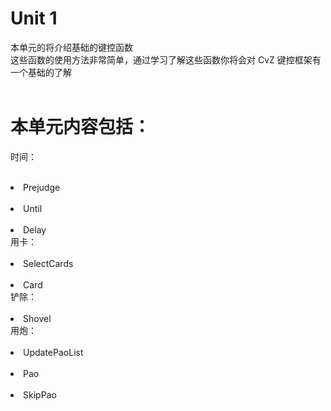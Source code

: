 # Unit 1

本单元的将介绍基础的键控函数<br>
这些函数的使用方法非常简单，通过学习了解这些函数你将会对 CvZ 键控框架有一个基础的了解<br><br>
# 本单元内容包括：
时间：<br>
&nbsp;&nbsp;&nbsp;<li>Prejudge</li>
&nbsp;&nbsp;&nbsp;<li>Until</li>
&nbsp;&nbsp;&nbsp;<li>Delay</li>
用卡：<br>
&nbsp;&nbsp;&nbsp;<li>SelectCards</li>
&nbsp;&nbsp;&nbsp;<li>Card</li>
铲除：<br>
&nbsp;&nbsp;&nbsp;<li>Shovel</li>
用炮：<br>
&nbsp;&nbsp;&nbsp;<li>UpdatePaoList</li>
&nbsp;&nbsp;&nbsp;<li>Pao</li>
&nbsp;&nbsp;&nbsp;<li>SkipPao</li>

